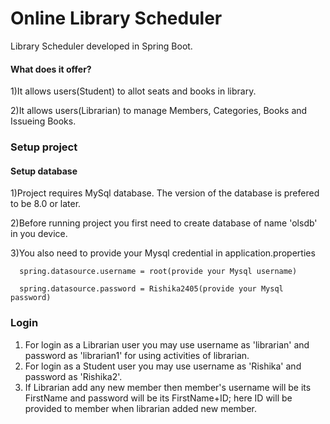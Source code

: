 # Online Library Scheduler
Library Scheduler developed in Spring Boot.


#### What does it offer?
1)It allows users(Student) to allot seats and books in library.

2)It allows users(Librarian) to manage Members, Categories, Books and Issueing Books.


### Setup project
#### Setup database
1)Project requires MySql database. The version of the database is prefered to be 8.0 or later.

2)Before running project you first need to create database of name 'olsdb' in you device.

3)You also need to provide your Mysql credential in application.properties

      spring.datasource.username = root(provide your Mysql username)
   
      spring.datasource.password = Rishika2405(provide your Mysql password)




### Login
1. For login as a Librarian user you may use username as 'librarian' and password as 'librarian1' for using activities of librarian.
2. For login as a Student user you may use username as 'Rishika' and password as 'Rishika2'.
3. If Librarian add any new member then member's username will be its FirstName and password will be its FirstName+ID; here ID will be provided to member when librarian added new member. 


 



